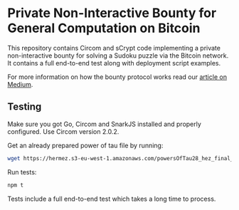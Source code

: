 # Private Non-Interactive Bounty for General Computation on Bitcoin

This repository contains Circom and sCrypt code implementing a private non-interactive bounty for solving a Sudoku puzzle via the Bitcoin network. It contains a full end-to-end test along with deployment script examples.

For more information on how the bounty protocol works read our [article on Medium](TODO).

## Testing

Make sure you got Go, Circom and SnarkJS installed and properly configured. Use Circom version 2.0.2.

Get an already prepared power of tau file by running:
```sh
wget https://hermez.s3-eu-west-1.amazonaws.com/powersOfTau28_hez_final_22.ptau -O pot22_final.ptau
```

Run tests:
```sh
npm t
```

Tests include a full end-to-end test which takes a long time to process.
